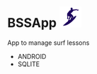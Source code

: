 # BSSApp <img src='./BSSApp/app/src/main/res/drawable-v24/class_icon_surf.png' width='50'>
App to manage surf lessons

- ANDROID
- SQLITE
